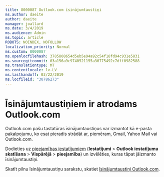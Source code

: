 ```yaml
---
title: 8000087 Outlook.com īsinājumtaustiņi
ms.author: daeite
author: daeite
manager: joallard
ms.date: 3/4/2019
ms.audience: Admin
ms.topic: article
ROBOTS: NOINDEX, NOFOLLOW
localization_priority: Normal
ms.custom: 8000087
ms.openlocfilehash: 3785808654d5eb5e94a92c54f18fd94c931e5831
ms.sourcegitcommit: 03a156a9c9740521155a30775492c7dff0982588
ms.translationtype: MT
ms.contentlocale: lv-LV
ms.lasthandoff: 03/22/2019
ms.locfileid: "30786273"
---
```

# <a name="keyboard-shortcuts-in-outlookcom"></a>Īsinājumtaustiņiem ir atrodams Outlook.com

Outlook.com pašu tastatūras īsinājumtaustiņus var izmantot kā e-pasta pakalpojumu, ko esat pieradis strādāt ar, piemēram, Gmail, Yahoo Mail vai Outlook.com.

Dodieties uz [pieejamības iestatījumiem](https://go.microsoft.com/fwlink/?linkid=2080840) (**Iestatījumi** > **Outlook iestatījumu skatīšana** > **Vispārējā** > **pieejamība**) un izvēlēties, kuras tāpat jāizmanto īsinājumtaustiņi.

Skatīt pilnu īsinājumtaustiņu sarakstu, skatiet [īsinājumtaustiņi Outlook.com](https://support.office.com/article/708d907e-4398-4fc6-9a9a-4fc72bccec16).